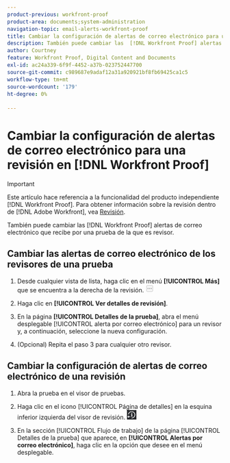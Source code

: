 ```yaml
---
product-previous: workfront-proof
product-area: documents;system-administration
navigation-topic: email-alerts-workfront-proof
title: Cambiar la configuración de alertas de correo electrónico para una revisión en  [!DNL Workfront Proof]
description: También puede cambiar las  [!DNL Workfront Proof] alertas de correo electrónico que recibe por una prueba de la que es revisor.
author: Courtney
feature: Workfront Proof, Digital Content and Documents
exl-id: ac24a339-6f9f-4452-a37b-023752447700
source-git-commit: c989687e9adaf12a31a920921bf8fb69425ca1c5
workflow-type: tm+mt
source-wordcount: '179'
ht-degree: 0%

---
```


# Cambiar la configuración de alertas de correo electrónico para una revisión en [!DNL Workfront Proof]

>[!IMPORTANT]
>
>Este artículo hace referencia a la funcionalidad del producto independiente [!DNL Workfront Proof]. Para obtener información sobre la revisión dentro de [!DNL Adobe Workfront], vea [Revisión](../../../review-and-approve-work/proofing/proofing.md).

También puede cambiar las [!DNL Workfront Proof] alertas de correo electrónico que recibe por una prueba de la que es revisor.

## Cambiar las alertas de correo electrónico de los revisores de una prueba

1. Desde cualquier vista de lista, haga clic en el menú **[!UICONTROL Más]** que se encuentra a la derecha de la revisión. ![](assets/more-button-small.png)

1. Haga clic en **[!UICONTROL Ver detalles de revisión]**.
1. En la página **[!UICONTROL Detalles de la prueba]**, abra el menú desplegable [!UICONTROL alerta por correo electrónico] para un revisor y, a continuación, seleccione la nueva configuración.
1. (Opcional) Repita el paso 3 para cualquier otro revisor.

## Cambiar la configuración de alertas de correo electrónico de una revisión

1. Abra la prueba en el visor de pruebas.
1. Haga clic en el icono [!UICONTROL Página de detalles] en la esquina inferior izquierda del visor de revisión. ![Detalles_page_btn.png](assets/details-page-btn.png)

1. En la sección [!UICONTROL Flujo de trabajo] de la página [!UICONTROL Detalles de la prueba] que aparece, en **[!UICONTROL Alertas por correo electrónico]**, haga clic en la opción que desee en el menú desplegable.
